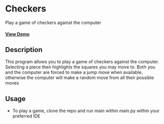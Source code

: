# Checkers
Play a game of checkers against the computer
#### [View Demo](https://www.youtube.com/embed/Z1LOoJeiccE)

## Description
This program allows you to play a game of checkers against the computer. Selecting a piece then highlights the squares you may move to. Both you and the computer are forced to make a jump move when available, otherwise the computer will make a random move from all their possible moves

## Usage
- To play a game, clone the repo and run main within main.py within your preferred IDE
 
